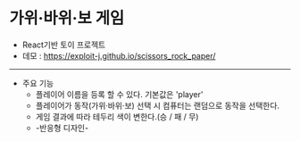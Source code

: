 # 가위·바위·보 게임

* React기반 토이 프로젝트
* 데모 : https://exploit-j.github.io/scissors_rock_paper/
-----------
* 주요 기능
  * 플레이어 이름을 등록 할 수 있다. 기본값은 'player'
  * 플레이어가 동작(가위·바위·보) 선택 시 컴퓨터는 랜덤으로 동작을 선택한다.
  * 게임 결과에 따라 테두리 색이 변한다.(승 / 패 / 무)
  * -반응형 디자인-
